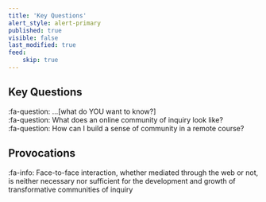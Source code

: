 ```yaml
---
title: 'Key Questions'
alert_style: alert-primary
published: true
visible: false
last_modified: true
feed:
    skip: true
---
```


## Key Questions
:fa-question: ...[what do YOU want to know?]  
:fa-question: What does an online community of inquiry look like?  
:fa-question: How can I build a sense of community in a remote course?  

## Provocations
:fa-info: Face-to-face interaction, whether mediated through the web or not, is neither necessary nor sufficient for the development and growth of transformative communities of inquiry
